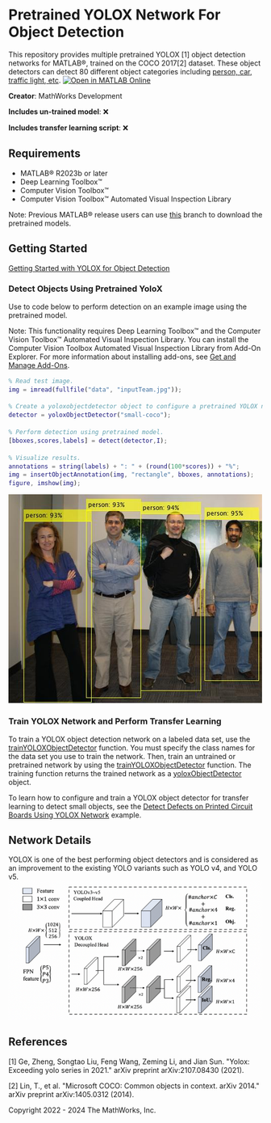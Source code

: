# Pretrained YOLOX Network For Object Detection

This repository provides multiple pretrained YOLOX [1] object detection networks for MATLAB®, trained on the COCO 2017[2] dataset. These object detectors can detect 80 different object categories including [person, car, traffic light, etc](/src/%2Bhelper/getCOCOClasess.m). [![Open in MATLAB Online](https://www.mathworks.com/images/responsive/global/open-in-matlab-online.svg)](https://matlab.mathworks.com/open/github/v1?repo=matlab-deep-learning/Pretrained-YOLOX-Network-For-Object-Detection)

**Creator**: MathWorks Development

**Includes un-trained model**: ❌  

**Includes transfer learning script**: ❌  


## Requirements
- MATLAB® R2023b or later
- Deep Learning Toolbox™
- Computer Vision Toolbox™
- Computer Vision Toolbox™ Automated Visual Inspection Library

Note: Previous MATLAB® release users can use [this](https://insidelabs-git.mathworks.com/viakkala/model-hub-yolox/-/tree/main?ref_type=heads) branch to download the pretrained models.


## Getting Started
[Getting Started with YOLOX for Object Detection](https://in.mathworks.com/help/vision/ug/getting-started-with-yolox-object-detection.html)


### Detect Objects Using Pretrained YoloX
Use to code below to perform detection on an example image using the pretrained model.

Note: This functionality requires Deep Learning Toolbox™ and the Computer Vision Toolbox™ Automated Visual Inspection Library. You can install the Computer Vision Toolbox Automated Visual Inspection Library from Add-On Explorer. For more information about installing add-ons, see [Get and Manage Add-Ons](https://in.mathworks.com/help/matlab/matlab_env/get-add-ons.html).

```matlab
% Read test image.
img = imread(fullfile("data", "inputTeam.jpg"));

% Create a yoloxobjectdetector object to configure a pretrained YOLOX network with a CSP-DarkNet-53 backbone as the feature extractor.
detector = yoloxObjectDetector("small-coco");

% Perform detection using pretrained model.
[bboxes,scores,labels] = detect(detector,I);

% Visualize results.
annotations = string(labels) + ": " + (round(100*scores)) + "%";
img = insertObjectAnnotation(img, "rectangle", bboxes, annotations);
figure, imshow(img);
```
![Results](/data/results.jpg)

### Train YOLOX Network and Perform Transfer Learning
To train a YOLOX object detection network on a labeled data set, use the [trainYOLOXObjectDetector](https://in.mathworks.com/help/vision/ref/trainyoloxobjectdetector.html) function. You must specify the class names for the data set you use to train the network. Then, train an untrained or pretrained network by using the [trainYOLOXObjectDetector](https://in.mathworks.com/help/vision/ref/trainyoloxobjectdetector.html) function. The training function returns the trained network as a [yoloxObjectDetector](https://in.mathworks.com/help/vision/ref/yoloxobjectdetector.html) object.

To learn how to configure and train a YOLOX object detector for transfer learning to detect small objects, see the [Detect Defects on Printed Circuit Boards Using YOLOX Network](https://in.mathworks.com/help/vision/ug/detect-pcb-defects-using-yolox-deep-learning.html) example.


## Network Details
YOLOX is one of the best performing object detectors and is considered as an improvement to the existing YOLO variants such as YOLO v4, and YOLO v5.
![YOLOX architecture](/data/yolox_arch.png)


## References
[1] Ge, Zheng, Songtao Liu, Feng Wang, Zeming Li, and Jian Sun. "Yolox: Exceeding yolo series in 2021." arXiv preprint arXiv:2107.08430 (2021).

[2] Lin, T., et al. "Microsoft COCO: Common objects in context. arXiv 2014." arXiv preprint arXiv:1405.0312 (2014).


Copyright 2022 - 2024 The MathWorks, Inc.

